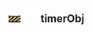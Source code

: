 ## <img src="../../.gitbook/assets/unknown.png" width="32" height="32" /><img src="../../.gitbook/assets/base.png" width="32" height="32" /> timerObj

